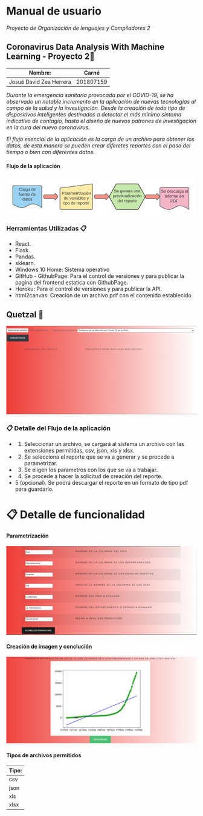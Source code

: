 # Manual de usuario

_Proyecto de Organización de lenguajes y Compiladores 2_

## Coronavirus Data Analysis With Machine Learning - Proyecto 2🚀

| Nombre:                     | Carné     |
| --------------------------- | --------- |
| Josué David Zea Herrera     | 201807159 |

_Durante la emergencia sanitaria provocada por el COVID-19, se ha observado un notable incremento en la aplicación de nuevas tecnologías al campo de la salud y la investigación. Desde la creación de todo tipo de dispositivos inteligentes destinados a detectar el más mínimo síntoma indicativo de contagio, hasta el diseño de nuevos patrones de investigación en la cura del nuevo coronavirus._

_El flujo esencial de la aplicación es la carga de un archivo para obtener los datos, de esta manera se pueden crear diferetes reportes con el paso del tiempo o bien con diferentes datos._

#### Flujo de la aplicación
![This is a alt text.](../Documentacion/img/Flux.PNG "Pagina Web- Funcionamiento.")

### Herramientas Utilizadas 📋

- React.
- Flask.
- Pandas.
- sklearn.
- Windows 10 Home: Sistema operativo
- GitHub - GithubPage: Para el control de versiones y para publicar la pagina del frontend estatica con GithubPage.
- Heroku: Para el control de versiones y para publicar la API.
- html2canvas: Creación de un archivo pdf con el contenido establecido.
  
## Quetzal 🚀
![This is a alt text.](../Documentacion/img/General.PNG "Pagina Web- Funcionamiento.")


### 📋 Detalle del Flujo de la aplicación
- 1. Seleccionar un archivo, se cargará al sistema un archivo con las extensiones permitidas, csv, json, xls y xlsx.
- 2. Se selecciona el reporte que se va a generar y se procede a parametrizar.
- 3. Se eligen los parametros con los que se va a trabajar.
- 4. Se procede a hacer la solicitud de creación del reporte.
- 5 (opcional). Se podrá descargar el reporte en un formato de tipo pdf para guardarlo.

# 📋 Detalle de funcionalidad

#### Parametrización
![This is a alt text.](../Documentacion/img/Parametrice.PNG "Pagina Web- Funcionamiento.")
#### Creación de imagen y conclución
![This is a alt text.](../Documentacion/img/Graphic.PNG "Pagina Web- Funcionamiento.")

#### Tipos de archivos permitidos

| Tipo:                     | 
| --------------------------- |
| csv   |
| json     |
| xls     |
| xlsx     |